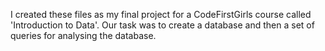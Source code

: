 I created these files as my final project for a CodeFirstGirls course called 'Introduction to Data'. Our task was to create a database and then a set of queries for analysing the database.
